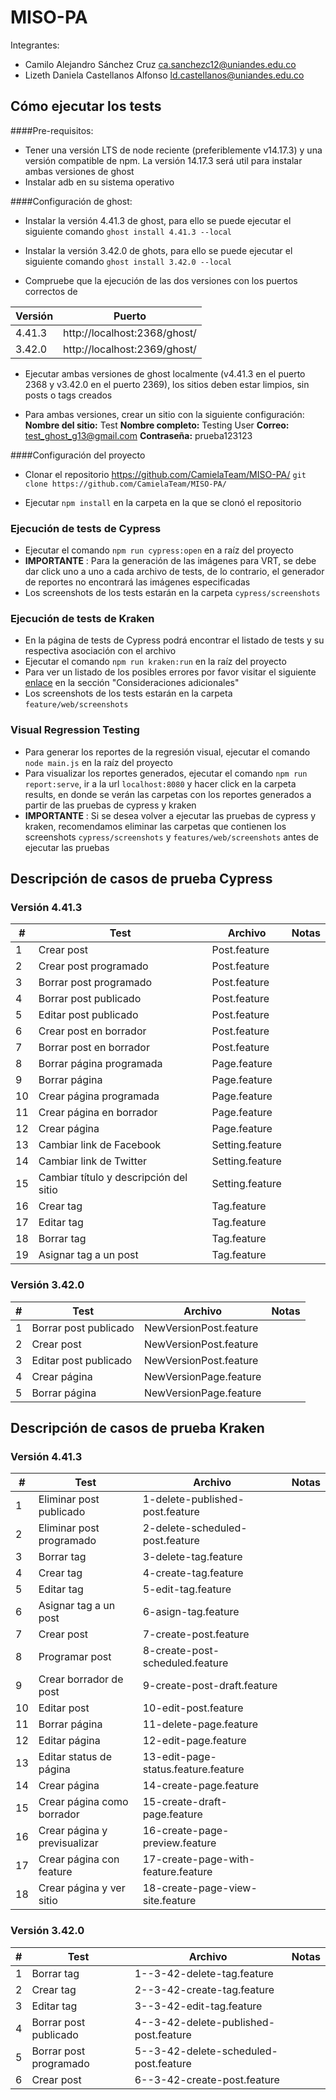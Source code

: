 # MISO-PA

Integrantes:
* Camilo Alejandro Sánchez Cruz ca.sanchezc12@uniandes.edu.co
* Lizeth Daniela Castellanos Alfonso ld.castellanos@uniandes.edu.co

## Cómo ejecutar los tests

####Pre-requisitos:
* Tener una versión LTS de node reciente (preferiblemente v14.17.3) y una versión compatible de npm. La versión 14.17.3 será util para instalar ambas versiones de ghost
* Instalar adb en su sistema operativo

####Configuración de ghost:
* Instalar la versión 4.41.3 de ghost, para ello se puede ejecutar el siguiente comando
`ghost install 4.41.3 --local`

* Instalar la versión 3.42.0 de ghots, para ello se puede ejecutar el siguiente comando
  `ghost install 3.42.0 --local`
* Compruebe que la ejecución de las dos versiones con los puertos correctos de

| Versión | Puerto |
|---|---|
| 4.41.3  | http://localhost:2368/ghost/  | 
| 3.42.0  | http://localhost:2369/ghost/  |

* Ejecutar ambas versiones de ghost localmente (v4.41.3 en el puerto 2368 y v3.42.0 en el puerto 2369), los sitios deben estar limpios, sin posts o tags creados

* Para ambas versiones, crear un sitio con la siguiente configuración: 
  **Nombre del sitio:** Test
  **Nombre completo:** Testing User
  **Correo:** test_ghost_g13@gmail.com
  **Contraseña:** prueba123123


####Configuración del proyecto
  
* Clonar el repositorio https://github.com/CamielaTeam/MISO-PA/
`git clone https://github.com/CamielaTeam/MISO-PA/`

* Ejecutar `npm install` en la carpeta en la que se clonó el repositorio


### Ejecución de tests de Cypress
* Ejecutar el comando `npm run cypress:open` en a raíz del proyecto
* **IMPORTANTE** : Para la generación de las imágenes para VRT, se debe dar click uno a uno a cada archivo de tests, de lo contrario, el generador de reportes no encontrará las imágenes especificadas
* Los screenshots de los tests estarán en la carpeta `cypress/screenshots`

###  Ejecución de tests de Kraken
* En la página de tests de Cypress podrá encontrar el listado de tests y su respectiva asociación con el archivo
* Ejecutar el comando `npm run kraken:run` en la raíz del proyecto
* Para ver un listado de los posibles errores por favor visitar el siguiente [enlace](https://thesoftwaredesignlab.github.io/AutTesingCodelabs/w5/krakenWeb/index.html) en la sección "Consideraciones adicionales"
* Los screenshots de los tests estarán en la carpeta `feature/web/screenshots`

### Visual Regression Testing
* Para generar los reportes de la regresión visual, ejecutar el comando `node main.js` en la raíz del proyecto
* Para visualizar los reportes generados, ejecutar el comando `npm run report:serve`, ir a la url `localhost:8080` y hacer click en la carpeta results, en donde se verán las carpetas con los reportes generados a partir de las pruebas de cypress y kraken
* **IMPORTANTE** : Si se desea volver a ejecutar las pruebas de cypress y kraken, recomendamos eliminar las carpetas que contienen los screenshots `cypress/screenshots` y `features/web/screenshots` antes de ejecutar las pruebas

## Descripción de casos de prueba Cypress

### Versión 4.41.3

| # | Test | Archivo | Notas |
|---|---|---|---|
| 1 | Crear post  | Post.feature | |
| 2 | Crear post programado | Post.feature | |
| 3 | Borrar post programado | Post.feature | |
| 4 | Borrar post publicado | Post.feature | |
| 5 | Editar post publicado | Post.feature | |
| 6 | Crear post en borrador | Post.feature | |
| 7 | Borrar post en borrador | Post.feature | |
| 8 | Borrar página programada | Page.feature | |
| 9 | Borrar página | Page.feature | |
| 10 | Crear página programada | Page.feature | |
| 11 | Crear página en borrador | Page.feature | |
| 12 | Crear página | Page.feature | |
| 13 | Cambiar link de Facebook | Setting.feature | |
| 14 | Cambiar link de Twitter | Setting.feature | |
| 15 | Cambiar título y descripción del sitio | Setting.feature | |
| 16 | Crear tag | Tag.feature | |
| 17 | Editar tag | Tag.feature | |
| 18 | Borrar tag | Tag.feature | |
| 19 | Asignar tag a un post | Tag.feature | |

### Versión 3.42.0

| # | Test | Archivo | Notas |
|---|---|---|---|
| 1 | Borrar post publicado | NewVersionPost.feature | |
| 2 | Crear post | NewVersionPost.feature | |
| 3 | Editar post publicado | NewVersionPost.feature | |
| 4 | Crear página | NewVersionPage.feature | |
| 5 | Borrar página | NewVersionPage.feature | |


## Descripción de casos de prueba Kraken

### Versión 4.41.3

| # | Test | Archivo | Notas |
|---|---|---|---|
| 1 | Eliminar post publicado  | 1-delete-published-post.feature | |
| 2 | Eliminar post programado | 2-delete-scheduled-post.feature | |
| 3 | Borrar tag | 3-delete-tag.feature | |
| 4 | Crear tag | 4-create-tag.feature | |
| 5 | Editar tag | 5-edit-tag.feature | |
| 6 | Asignar tag a un post | 6-asign-tag.feature | |
| 7 | Crear post | 7-create-post.feature | |
| 8 | Programar post | 8-create-post-scheduled.feature | |
| 9 | Crear borrador de post | 9-create-post-draft.feature | |
| 10 | Editar post | 10-edit-post.feature | |
| 11 | Borrar página | 11-delete-page.feature | |
| 12 | Editar página | 12-edit-page.feature | |
| 13 | Editar status de página | 13-edit-page-status.feature.feature | |
| 14 | Crear página | 14-create-page.feature | |
| 15 | Crear página como borrador | 15-create-draft-page.feature | |
| 16 | Crear página y previsualizar | 16-create-page-preview.feature | |
| 17 | Crear página con feature | 17-create-page-with-feature.feature | |
| 18 | Crear página y ver sitio | 18-create-page-view-site.feature | |

### Versión 3.42.0

| # | Test | Archivo | Notas |
|---|---|---|---|
| 1 | Borrar tag | 1--3-42-delete-tag.feature | |
| 2 | Crear tag| 2--3-42-create-tag.feature | |
| 3 | Editar tag | 3--3-42-edit-tag.feature | |
| 4 | Borrar post publicado | 4--3-42-delete-published-post.feature | |
| 5 | Borrar post programado | 5--3-42-delete-scheduled-post.feature | |
| 6 | Crear post | 6--3-42-create-post.feature | |

